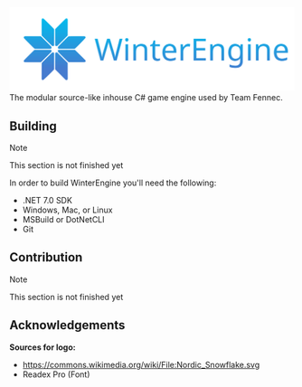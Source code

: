 ![](Branding/LogoB.svg)
The modular source-like inhouse C# game engine used by Team Fennec.

## Building
> [!NOTE]
> This section is not finished yet

In order to build WinterEngine you'll need the following:
- .NET 7.0 SDK
- Windows, Mac, or Linux
- MSBuild or DotNetCLI
- Git

## Contribution
> [!NOTE]
> This section is not finished yet

## Acknowledgements
**Sources for logo:**
- https://commons.wikimedia.org/wiki/File:Nordic_Snowflake.svg
- Readex Pro (Font)